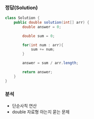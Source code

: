 ###   정답(Solution)
```java
class Solution {
    public double solution(int[] arr) {
        double answer = 0;
        
        double sum = 0;
        
        for(int num : arr){
            sum += num;
        }
        
        answer = sum / arr.length;
        
        return answer;
    }
}
```

###   분석
-   단순사칙 연산
-   double 자료형 아는지 묻는 문제
